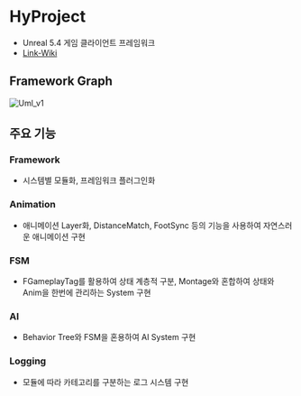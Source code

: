 # HyProject

- Unreal 5.4 게임 클라이언트 프레임워크
- [Link-Wiki](https://github.com/curryboy371/HyProject/wiki)
  
## Framework Graph
![Uml_v1](https://github.com/user-attachments/assets/6e484ce5-ca61-4479-8017-c3b3b84a158c)



## 주요 기능

### Framework
- 시스템별 모듈화, 프레임워크 플러그인화

### Animation
- 애니메이션 Layer화, DistanceMatch, FootSync 등의 기능을 사용하여 자연스러운 애니메이션 구현

### FSM
- FGameplayTag를 활용하여 상태 계층적 구분, Montage와 혼합하여 상태와 Anim을 한번에 관리하는 System 구현

### AI
- Behavior Tree와 FSM을 혼용하여 AI System 구현

### Logging
- 모듈에 따라 카테고리를 구분하는 로그 시스템 구현
